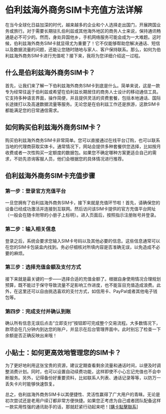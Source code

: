 # 伯利兹海外商务SIM卡充值方法详解

在当今全球化日益加深的时代，越来越多的企业和个人选择走出国门，开展跨国业务或旅行。对于需要长期驻扎伯利兹或其他海外地区的商务人士来说，保持通讯畅通是必不可少的。然而，身处异国他乡，手机网络服务可能会成为一大难题。这时候，伯利兹海外商务SIM卡就显得尤为重要了！它不仅能够帮助您解决通话、短信以及数据流量的问题，还能让您随时随地与家人、客户保持联系。那么，如何为伯利兹海外商务SIM卡进行充值呢？接下来，我将为您详细介绍这一过程。

## 什么是伯利兹海外商务SIM卡？

首先，让我们来了解一下伯利兹海外商务SIM卡到底是什么。简单来说，这是一款专为经常往返于伯利兹或希望在伯利兹长期居住的商务人士设计的移动通信工具。它支持多种语言界面，操作简便，并且提供灵活的资费套餐，包括本地通话、国际长途拨打以及高速数据流量等服务。无论您是在伯利兹工作还是旅游，这款SIM卡都能满足您的日常通信需求。

## 如何购买伯利兹海外商务SIM卡？

购买伯利兹海外商务SIM卡非常简单。您可以直接通过在线平台订购，也可以联系当地的代理商获取实体卡。通常情况下，网站会提供多种套餐供您选择，比如按月收费或者一次性购买一定额度的数据包。如果您不确定哪种方案更适合自己的需求，不妨先咨询客服人员，他们会根据您的具体情况进行推荐。

## 伯利兹海外商务SIM卡充值步骤

### 第一步：登录官方充值平台
一旦您拥有了伯利兹海外商务SIM卡，接下来就是充值环节啦！首先，请确保您的设备已经成功激活并连接到互联网。然后访问该SIM卡提供的官方充值平台网址（一般会在随卡附带的小册子上标明）。进入页面后，按照指示注册账号并登录。

### 第二步：输入相关信息
登录之后，系统会要求您输入SIM卡号码以及其他必要的信息。这些信息通常可以在您的SIM卡包装盒内找到。务必仔细核对所填内容是否准确无误，以免造成不必要的麻烦。

### 第三步：选择充值金额及支付方式
接下来就是最关键的一步——选择合适的充值金额了。根据自身使用情况合理规划预算，既不能过于保守导致流量不足影响工作进度，也不能盲目充值造成浪费。此外，在这里还可以自由挑选喜欢的支付方式，如信用卡、PayPal或者其他电子钱包等。

### 第四步：完成支付并确认到账
确认所有信息无误后点击“立即支付”按钮即可完成整个交易流程。大多数情况下，款项会在几分钟内到达您的账户，并显示在后台管理界面中。此时别忘了检查一下余额是否正确反映出来哦！

## 小贴士：如何更高效地管理您的SIM卡？

为了更好地利用这张宝贵的资源，建议定期查看剩余流量和通话时间，以便及时调整消费计划。同时，也可以设置自动续费功能，这样即使不小心忘记充值也不会中断服务。另外，记得备份好重要资料，比如联系人列表、通话记录等等，以防万一丢失卡片时能够快速恢复。

总之，伯利兹海外商务SIM卡以其便捷性、灵活性赢得了广大用户的青睐。无论是初次尝试还是老用户续订都非常方便快捷。如果您正考虑为自己或者团队配备这样一款实用性强的通讯助手的话，那就赶紧行动起来吧！[[購卡點擊聯系](https://t.me/s/esim1088)]
